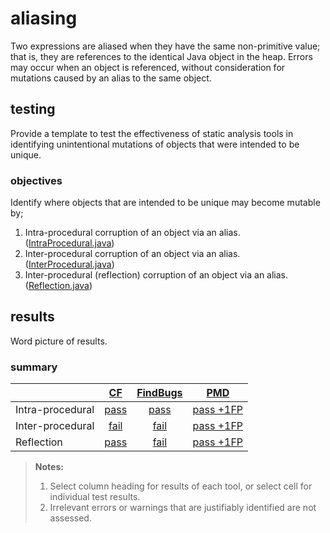 # aliasing
Two expressions are aliased when they have the same non-primitive value; that is, they are references to the identical Java object in the heap. Errors may occur when an object is referenced, without consideration for mutations caused by an alias to the same object.

## testing
Provide a template to test the effectiveness of static analysis tools in identifying unintentional mutations of objects that were intended to be unique.

### objectives
Identify where objects that are intended to be unique may become mutable by;
1. Intra-procedural corruption of an object via an alias. ([IntraProcedural.java](https://github.com/michaelemery/staticanalysis/blob/master/checker/aliasing/IntraProcedural.java))
2. Inter-procedural corruption of an object via an alias. ([InterProcedural.java](https://github.com/michaelemery/staticanalysis/blob/master/checker/aliasing/InterProcedural.java))
3. Inter-procedural (reflection) corruption of an object via an alias. ([Reflection.java](https://github.com/michaelemery/staticanalysis/blob/master/checker/aliasing/Reflection.java))


## results

Word picture of results.

### summary

| | [CF](https://github.com/michaelemery/staticanalysis/blob/master/checker/aliasing/checkerframework.md) | [FindBugs](https://github.com/michaelemery/staticanalysis/blob/master/checker/aliasing/findbugs.md) | [PMD](https://github.com/michaelemery/staticanalysis/blob/master/checker/aliasing/pmd.md) |
| --- | :---: | :---: | :---: |
| Intra-procedural | [pass](https://github.com/michaelemery/staticanalysis/blob/master/checker/aliasing/checkerframework.md#intra-procedural) | [pass](https://github.com/michaelemery/staticanalysis/blob/master/checker/aliasing/findbugs.md#intra-procedural) | [pass +1FP](https://github.com/michaelemery/staticanalysis/blob/master/checker/aliasing/pmd.md#intra-procedural) |
| Inter-procedural | [fail](https://github.com/michaelemery/staticanalysis/blob/master/checker/aliasing/checkerframework.md#inter-procedural) | [fail](https://github.com/michaelemery/staticanalysis/blob/master/checker/aliasing/findbugs.md#inter-procedural) | [pass +1FP](https://github.com/michaelemery/staticanalysis/blob/master/checker/aliasing/pmd.md#inter-procedural) |
| Reflection | [pass](https://github.com/michaelemery/staticanalysis/blob/master/checker/aliasing/checkerframework.md#reflection) | [fail](https://github.com/michaelemery/staticanalysis/blob/master/checker/aliasing/findbugs.md#reflection) | [pass +1FP](https://github.com/michaelemery/staticanalysis/blob/master/checker/aliasing/pmd.md#reflection)|

> **Notes:** <br>
> 1. Select column heading for results of each tool, or select cell for individual test results.
> 2. Irrelevant errors or warnings that are justifiably identified are not assessed.